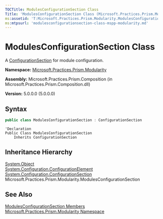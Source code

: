 ```yaml
---
TOCTitle: ModulesConfigurationSection Class
Title: 'ModulesConfigurationSection Class (Microsoft.Practices.Prism.Modularity)'
ms:assetid: 'T:Microsoft.Practices.Prism.Modularity.ModulesConfigurationSection'
ms:mtpsurl: 'modulesconfigurationsection-class-mspp-modularity.md'
---
```



# ModulesConfigurationSection Class

A [ConfigurationSection](http://msdn.microsoft.com/en-us/library/x0kca287) for module configuration.

**Namespace:** [Microsoft.Practices.Prism.Modularity](/patterns-practices/reference/mspp-modularity-namespace)

**Assembly:** Microsoft.Practices.Prism.Composition (in Microsoft.Practices.Prism.Composition.dll)

**Version:** 5.0.0.0 (5.0.0.0)

## Syntax

```C#
public class ModulesConfigurationSection : ConfigurationSection
```

```VB
'Declaration
Public Class ModulesConfigurationSection
	Inherits ConfigurationSection
```

## Inheritance Hierarchy

[System.Object](http://msdn.microsoft.com/en-us/library/e5kfa45b)  
[System.Configuration.ConfigurationElement](http://msdn.microsoft.com/en-us/library/kyx77cz3)  
[System.Configuration.ConfigurationSection](http://msdn.microsoft.com/en-us/library/x0kca287)  
Microsoft.Practices.Prism.Modularity.ModulesConfigurationSection

## See Also

[ModulesConfigurationSection Members](/patterns-practices/reference/modulesconfigurationsection-members-mspp-modularity)<br/>
[Microsoft.Practices.Prism.Modularity Namespace](/patterns-practices/reference/mspp-modularity-namespace)<br/>